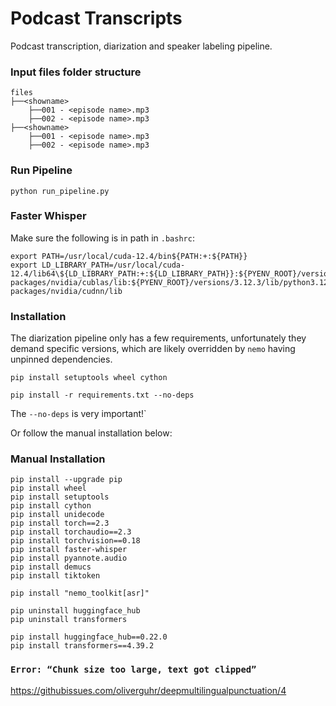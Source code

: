 # Podcast Transcripts

Podcast transcription, diarization and speaker labeling pipeline.

### Input files folder structure
```
files
├──<showname>
    ├──001 - <episode name>.mp3
    ├──002 - <episode name>.mp3
├──<showname>
    ├──001 - <episode name>.mp3
    ├──002 - <episode name>.mp3
```

### Run Pipeline
```
python run_pipeline.py
```

### Faster Whisper

Make sure the following is in path in `.bashrc`:

```
export PATH=/usr/local/cuda-12.4/bin${PATH:+:${PATH}}
export LD_LIBRARY_PATH=/usr/local/cuda-12.4/lib64\${LD_LIBRARY_PATH:+:${LD_LIBRARY_PATH}}:${PYENV_ROOT}/versions/3.12.3/lib/python3.12/site-packages/nvidia/cublas/lib:${PYENV_ROOT}/versions/3.12.3/lib/python3.12/site-packages/nvidia/cudnn/lib
```

### Installation

The diarization pipeline only has a few requirements, unfortunately they demand specific versions, which are likely overridden by `nemo` having unpinned dependencies.

```
pip install setuptools wheel cython

pip install -r requirements.txt --no-deps
```

The `--no-deps` is very important!`

Or follow the manual installation below:

### Manual Installation

```
pip install --upgrade pip
pip install wheel
pip install setuptools
pip install cython
pip install unidecode
pip install torch==2.3
pip install torchaudio==2.3
pip install torchvision==0.18
pip install faster-whisper
pip install pyannote.audio
pip install demucs
pip install tiktoken

pip install "nemo_toolkit[asr]"

pip uninstall huggingface_hub
pip uninstall transformers

pip install huggingface_hub==0.22.0
pip install transformers==4.39.2
```

### `Error: “Chunk size too large, text got clipped”`

https://githubissues.com/oliverguhr/deepmultilingualpunctuation/4